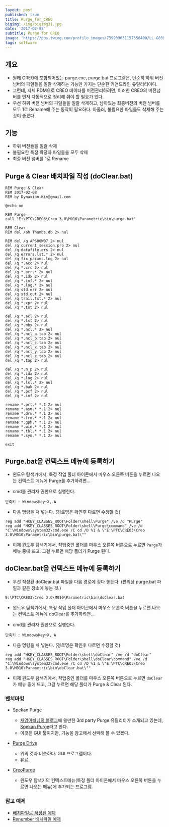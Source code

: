 ```yaml
---
layout: post
published: true
title: Purge_for_CREO
bigimg: /img/bigimg31.jpg
date: '2017-02-08'
subtitle: Purge for CREO
image: 'https://pbs.twimg.com/profile_images/739939031157350400/LL-G039B.jpg'
tags: software
---
```



## 개요
* 원래 CREO에 포함되어있는 purge.exe, purge.bat 프로그램은, 단순히 하위 버전넘버의 파일들을 일괄 삭제하는 기능만 가지는 단순한 커맨드라인 유틸리티이다.
* 그런데, 자체 PDM으로 CREO 데이타를 버전관리하려면, 이러한 CREO의 버전넘버를 먼저 자동적으로 정리해 줘야 할 필요가 있다.
* 우선 하위 버전 넘버의 파일들을 일괄 삭제하고, 남아있는 최종버전의 버전 넘버를 모두 1로 Rename해 주는 동작이 필요하다.  아울러, 불필요한 파일들도 삭제해 주는 것이 좋겠다.

## 기능
* 하위 버전들을 일괄 삭제
* 불필요한 특정 확장자 파일들을 모두 삭제
* 최종 버전 넘버를 1로 Rename


## Purge & Clear 배치파일 작성 (doClear.bat)

```
REM Purge & Clear
REM 2017-02-08
REM by Dymaxion.Kim@gmail.com

@echo on

REM Purge
call "E:\PTC\CREO3\Creo 3.0\M010\Parametric\bin\purge.bat"

REM Clear
REM del /ah Thumbs.db 2> nul

REM del /q APS00W07 2> nul
del /q current_session.pro 2> nul
del /q datafile.ers 2> nul
del /q errors.lst.* 2> nul
del /q fix_params.log 2> nul
del /q *.acc 2> nul
del /q *.crc 2> nul
del /q *.err.* 2> nul
del /q *.idx 2> nul
del /q *.inf.* 2> nul
del /q *.log.* 2> nul
del /q std.err 2> nul
del /q std.out 2> nul
del /q trail.txt.* 2> nul
del /q *.xpr 2> nul
del /q *.tst 2> nul

del /q *.acl 2> nul
del /q *.lst 2> nul
del /q *.mbx 2> nul
del /q *.ncl.* 2> nul
del /q *.ncl_a.tab 2> nul
del /q *.ncl_b.tab 2> nul
del /q *.ncl_c.tab 2> nul
del /q *.ncl_x.tab 2> nul
del /q *.ncl_y.tab 2> nul
del /q *.ncl_z.tab 2> nul
del /q *.tap 2> nul

del /q *.m_p 2> nul
del /q *.idx 2> nul
del /q *.log 2> nul
del /q *.lsl.* 2> nul
del /q *.bak 2> nul
del /q *.pcf 2> nul
del /q *.inf 2> nul

rename *.prt.* *.1 2> nul
rename *.asm.* *.1 2> nul
rename *.drw.* *.1 2> nul
rename *.frm.* *.1 2> nul
rename *.gph.* *.1 2> nul
rename *.win.* *.1 2> nul
rename *.tbl.* *.1 2> nul
rename *.sym.* *.1 2> nul

exit
```


## Purge.bat을 컨텍스트 메뉴에 등록하기

* 윈도우 탐색기에서, 특정 작업 폴더 아이콘에서 마우스 오른쪽 버튼을 누르면 나오는 컨텍스트 메뉴에 Purge를 추가하려면...

* cmd를 관리자 권한으로 실행한다.

```
단축키 : WindowsKey+X, A
```

* 다음 명령을 쳐 넣는다. (경로명은 확인후 다르면 수정할 것)

```
reg add "HKEY_CLASSES_ROOT\Folder\shell\Purge" /ve /d "Purge"
reg add "HKEY_CLASSES_ROOT\Folder\shell\Purge\command" /ve /d "C:\Windows\system32\cmd.exe /C cd /D %1 & \"E:\PTC\CREO3\Creo 3.0\M010\Parametric\bin\purge.bat\""
```

* 이제 윈도우 탐색기에서, 작업중인 폴더를 마우스 오른쪽 버튼으로 누르면 `Purge`가 메뉴 중에 뜨고, 그걸 누르면 해당 폴더가 Purge 된다.


## doClear.bat을 컨텍스트 메뉴에 등록하기

* 우선 작성된 doClear.bat 파일을 다음 경로에 갖다 놓는다. (편의상 purge.bat 파일과 같은 장소에 놓는 것.)

```
E:\PTC\CREO3\Creo 3.0\M010\Parametric\bin\doClear.bat
```

* 윈도우 탐색기에서, 특정 작업 폴더 아이콘에서 마우스 오른쪽 버튼을 누르면 나오는 컨텍스트 메뉴에 doClear를 추가하려면...

* cmd를 관리자 권한으로 실행한다.

```
단축키 : WindowsKey+X, A
```

* 다음 명령을 쳐 넣는다. (경로명은 확인후 다르면 수정할 것)

```
reg add "HKEY_CLASSES_ROOT\Folder\shell\doClear" /ve /d "doClear"
reg add "HKEY_CLASSES_ROOT\Folder\shell\doClear\command" /ve /d "C:\Windows\system32\cmd.exe /C cd /D %1 & \"E:\PTC\CREO3\Creo 3.0\M010\Parametric\bin\doClear.bat\""
```

* 이제 윈도우 탐색기에서, 작업중인 폴더를 마우스 오른쪽 버튼으로 누르면 `doClear`가 메뉴 중에 뜨고, 그걸 누르면 해당 폴더가 Purge & Clear 된다.



### 밴치마킹
* Spekan Purge
  - [재영아빠님의 블로그](http://proe.tistory.com/485)에 쓸만한 3rd party Purge 유틸리티가 소개되고 있는데, [Spekan Purge](http://innotiv-spekan-purge-tool.software.informer.com/)라고 한다.
  - 이것은 GUI 툴이지만, 기능을 참고해서 선택해 볼 수 있겠다.

* [Purge Drive](http://www.wascotech.com/purgedrive/)
  - 위의 것과 비슷하다.  GUI 프로그램이다.
  - 유료.

* [CreoPurge](http://www.proesite.com/newframe.htm?/UTIL/creopurge.htm)
  - 윈도우 탐색기의 컨텍스트메뉴(특정 폴더 아이콘에서 마우스 오른쪽 버튼을 누르면 나오는 메뉴)에 추가되는 프로그램.
  
### 참고 예제
* [배치파일로 작성된 예제](https://www.ptcusercommunity.com/thread/130102)
* [Renumber 배치파일 예제](http://www.sharptechdesign.com/Utilities/Renumber_Bat.htm)
